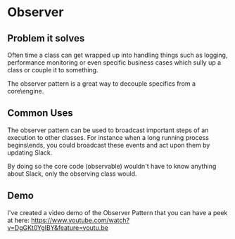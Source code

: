 # Observer

## Problem it solves
Often time a class can get wrapped up into handling things such as logging, performance monitoring or even specific business cases which sully up a class or couple it to something. 

The observer pattern is a great way to decouple specifics from a core\engine.

## Common Uses

The observer pattern can be used to broadcast important steps of an execution to other classes. For instance when a long running process begins\ends, you could broadcast these events and act upon them by updating Slack.

By doing so the core code (observable) wouldn't have to know anything about Slack, only the observing class would.

## Demo

I've created a video demo of the Observer Pattern that you can have a peek at here: https://www.youtube.com/watch?v=DgGKt0YgIBY&feature=youtu.be
